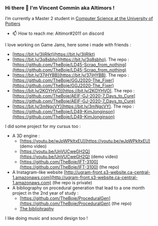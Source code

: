 ### Hi there 👋 I'm Vincent Commin aka Altimors !

I’m currently a Master 2 student in [Computer Science at the University of Poitiers](https://formations.univ-poitiers.fr/fr/index/autre-diplome-niveau-master-AM/autre-diplome-niveau-master-AM/cmi-informatique-JD2XQGVY.html)

- 📫 How to reach me: Altimor#2011 on discord

I love working on Game Jams, here some i made with friends : 
- [https://bit.ly/3liRIkt](https://bit.ly/3liRIkt)
- [https://bit.ly/3q8sbho](https://bit.ly/3q8sbho). The repo : [https://github.com/TheBoje/LD45-Scrap_from_nothing](https://github.com/TheBoje/LD45-Scrap_from_nothing)
- [https://bit.ly/37jHYBB](https://bit.ly/37jHYBB). The repo : [https://github.com/TheBoje/GGJ2020-The_Fixer](https://github.com/TheBoje/GGJ2020-The_Fixer)
- [https://bit.ly/2KOYHVO](https://bit.ly/2KOYHVO). The repo : [https://github.com/TheBoje/AEIF-GJ-2020-7_Days_to_Cure](https://github.com/TheBoje/AEIF-GJ-2020-7_Days_to_Cure)
- [https://bit.ly/3mNgcVY](https://bit.ly/3mNgcVY). The repo : [https://github.com/TheBoje/LD49-KimJonginson](https://github.com/TheBoje/LD49-KimJonginson)

I did some project for my cursus too :
- A 3D engine : 
  - [https://youtu.be/wJpWPkItxEU](https://youtu.be/wJpWPkItxEU) (demo video)
  - [https://youtu.be/UnVUCweGH2Q](https://youtu.be/UnVUCweGH2Q) (demo video) 
  - [https://github.com/TheBoje/IFT-3100](https://github.com/TheBoje/IFT-3100) (the repo)
- A Instagram-like website [http://ugram-front.s3-website.ca-central-1.amazonaws.com](http://ugram-front.s3-website.ca-central-1.amazonaws.com) (the repo is private) 
- A bibliography on procedural generation that lead to a one month project in the 2nd year of study : 
  - [https://github.com/TheBoje/ProceduralGen](https://github.com/TheBoje/ProceduralGen) (the repo)
  - [The bibliohraphy](https://docs.google.com/document/d/1fG0lSWKF_zscjAJkibbIZ-Cgd8h_D87heLsh84emyHk/edit)

I like doing music and sound design too !

<!--
**Altimors/Altimors** is a ✨ _special_ ✨ repository because its `README.md` (this file) appears on your GitHub profile.

Here are some ideas to get you started:

- 🔭 I’m currently working on ...
- 🌱 I’m currently learning ...
- 👯 I’m looking to collaborate on ...
- 🤔 I’m looking for help with ...
- 💬 Ask me about ...
- 📫 How to reach me: ...
- 😄 Pronouns: ...
- ⚡ Fun fact: ...
-->
